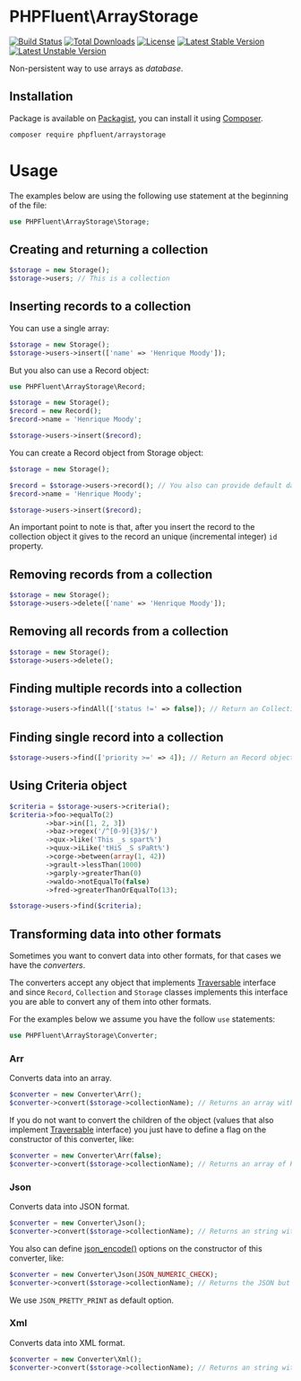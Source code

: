 # PHPFluent\ArrayStorage
[![Build Status](https://secure.travis-ci.org/PHPFluent/ArrayStorage.png)](http://travis-ci.org/PHPFluent/ArrayStorage)
[![Total Downloads](https://poser.pugx.org/phpfluent/arraystorage/downloads.png)](https://packagist.org/packages/phpfluent/arraystorage)
[![License](https://poser.pugx.org/phpfluent/arraystorage/license.png)](https://packagist.org/packages/phpfluent/arraystorage)
[![Latest Stable Version](https://poser.pugx.org/phpfluent/arraystorage/v/stable.png)](https://packagist.org/packages/phpfluent/arraystorage)
[![Latest Unstable Version](https://poser.pugx.org/phpfluent/arraystorage/v/unstable.png)](https://packagist.org/packages/phpfluent/arraystorage)

Non-persistent way to use arrays as _database_.

## Installation

Package is available on [Packagist](https://packagist.org/packages/phpfluent/arraystorage), you can install it
using [Composer](http://getcomposer.org).

```bash
composer require phpfluent/arraystorage
```

# Usage

The examples below are using the following use statement at the beginning of the file:

```php
use PHPFluent\ArrayStorage\Storage;
```

## Creating and returning a collection

```php
$storage = new Storage();
$storage->users; // This is a collection
```

## Inserting records to a collection

You can use a single array:

```php
$storage = new Storage();
$storage->users->insert(['name' => 'Henrique Moody']);
```

But you also can use a Record object:

```php
use PHPFluent\ArrayStorage\Record;

$storage = new Storage();
$record = new Record();
$record->name = 'Henrique Moody';

$storage->users->insert($record);
```

You can create a Record object from Storage object:

```php
$storage = new Storage();

$record = $storage->users->record(); // You also can provide default data, like an array or stdClass
$record->name = 'Henrique Moody';

$storage->users->insert($record);
```

An important point to note is that, after you insert the record to the collection object
it gives to the record an unique (incremental integer) `id` property.

## Removing records from a collection

```php
$storage = new Storage();
$storage->users->delete(['name' => 'Henrique Moody']);
```

## Removing all records from a collection

```php
$storage = new Storage();
$storage->users->delete();
```

## Finding multiple records into a collection

```php
$storage->users->findAll(['status !=' => false]); // Return an Collection object with the partial result (if any)
```

## Finding single record into a collection

```php
$storage->users->find(['priority >=' => 4]); // Return an Record object with the first matched result (if any) or NULL
```

## Using Criteria object

```php
$criteria = $storage->users->criteria();
$criteria->foo->equalTo(2)
         ->bar->in([1, 2, 3])
         ->baz->regex('/^[0-9]{3}$/')
         ->qux->like('This _s spart%')
         ->quux->iLike('tHiS _S sPaRt%')
         ->corge->between(array(1, 42))
         ->grault->lessThan(1000)
         ->garply->greaterThan(0)
         ->waldo->notEqualTo(false)
         ->fred->greaterThanOrEqualTo(13);

$storage->users->find($criteria);
```

## Transforming data into other formats

Sometimes you want to convert data into other formats, for that cases we have the *converters*.

The converters accept any object that implements [Traversable](http://php.net/traversable)
interface and since `Record`, `Collection` and `Storage` classes implements this interface
you are able to convert any of them into other formats.

For the examples below we assume you have the follow `use` statements:

```php
use PHPFluent\ArrayStorage\Converter;
```

### Arr

Converts data into an array.

```php
$converter = new Converter\Arr();
$converter->convert($storage->collectionName); // Returns an array with the records as array too
```

If you do not want to convert the children of the object (values that also
implement [Traversable](http://php.net/traversable) interface) you just have to
define a flag on the constructor of this converter, like:

```php
$converter = new Converter\Arr(false);
$converter->convert($storage->collectionName); // Returns an array of Record objects
```

### Json

Converts data into JSON format.

```php
$converter = new Converter\Json();
$converter->convert($storage->collectionName); // Returns an string with the JSON
```

You also can define [json_encode()](http://php.net/json_encode) options on the
constructor of this converter, like:

```php
$converter = new Converter\Json(JSON_NUMERIC_CHECK);
$converter->convert($storage->collectionName); // Returns the JSON but encodes numeric strings as numbers
```

We use `JSON_PRETTY_PRINT` as default option.

### Xml

Converts data into XML format.

```php
$converter = new Converter\Xml();
$converter->convert($storage->collectionName); // Returns an string with the XML
```
